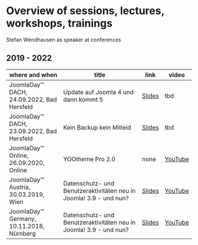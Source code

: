 # Overview of sessions, lectures, workshops, trainings 
Stefan Wendhausen as speaker at conferences

## 2019 - 2022
| where and when | title | link | video |
|-------------|-------|------|-------|
| JoomlaDay™ DACH, 24.09.2022, Bad Hersfeld | Update auf Joomla 4 und dann kommt 5 | [Slides](https://j4update.stefan-wendhausen.de/) | tbd |
| JoomlaDay™ DACH, 23.09.2022, Bad Hersfeld | Kein Backup kein Mitleid | [Slides](https://kbkm.stefan-wendhausen.de/) | tbd |
| JoomlaDay™ Online, 26.09.2020, Online | YOOtheme Pro 2.0 | none | [YouTube](https://youtu.be/8MARQXC1INE?t=18094) |
| JoomlaDay™ Austria, 30.03.2019, Wien | Datenschutz- und Benutzeraktivitäten neu in Joomla! 3.9 - und nun? | [Slides](https://jd19at.kicktemp.com/#/) | [YouTube](https://youtu.be/XBH7dIz6gCY) |
| JoomlaDay™ Germany, 10.11.2018, Nürnberg | Datenschutz- und Benutzeraktivitäten neu in Joomla! 3.9 - und nun? | [Slides](https://privacy-policy-suite.kicktemp.com/#/) | [YouTube](https://youtu.be/CiOKFdEXWw8) |

